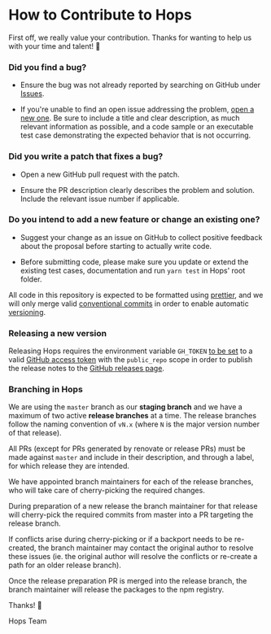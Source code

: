 # How to Contribute to Hops

First off, we really value your contribution. Thanks for wanting to help us with your time and talent! :rainbow:

### Did you find a bug?

- Ensure the bug was not already reported by searching on GitHub under [Issues](https://github.com/xing/hops/issues).

- If you're unable to find an open issue addressing the problem, [open a new one](https://github.com/xing/hops/issues/new). Be sure to include a title and clear description, as much relevant information as possible, and a code sample or an executable test case demonstrating the expected behavior that is not occurring.

### Did you write a patch that fixes a bug?

- Open a new GitHub pull request with the patch.

- Ensure the PR description clearly describes the problem and solution. Include the relevant issue number if applicable.

### Do you intend to add a new feature or change an existing one?

- Suggest your change as an issue on GitHub to collect positive feedback about the proposal before starting to actually write code.

- Before submitting code, please make sure you update or extend the existing test cases, documentation and run `yarn test` in Hops' root folder.

All code in this repository is expected to be formatted using [prettier](https://prettier.io), and we will only merge valid [conventional commits](https://conventionalcommits.org) in order to enable automatic [versioning](https://semver.org).

### Releasing a new version

Releasing Hops requires the environment variable `GH_TOKEN` [to be set](https://github.com/lerna/lerna/tree/master/commands/version#--github-release) to a valid [GitHub access token](https://help.github.com/en/articles/creating-a-personal-access-token-for-the-command-line) with the `public_repo` scope in order to publish the release notes to the [GitHub releases page](https://github.com/xing/hops/releases).

### Branching in Hops

We are using the `master` branch as our **staging branch** and we have a maximum of two active **release branches** at a time. The release branches follow the naming convention of `vN.x` (where `N` is the major version number of that release).

All PRs (except for PRs generated by renovate or release PRs) must be made against `master` and include in their description, and through a label, for which release they are intended.

We have appointed branch maintainers for each of the release branches, who will take care of cherry-picking the required changes.

During preparation of a new release the branch maintainer for that release will cherry-pick the required commits from master into a PR targeting the release branch.

If conflicts arise during cherry-picking or if a backport needs to be re-created, the branch maintainer may contact the original author to resolve these issues (ie. the original author will resolve the conflicts or re-create a path for an older release branch).

Once the release preparation PR is merged into the release branch, the branch maintainer will release the packages to the npm registry.

Thanks! :green_heart:

Hops Team

